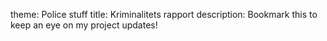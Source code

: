 theme: Police stuff
title: Kriminalitets rapport
description: Bookmark this to keep an eye on my project updates!
